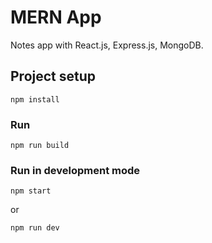 # MERN App

Notes app with React.js, Express.js, MongoDB.

## Project setup

```
npm install
```

### Run

```
npm run build
```

### Run in development mode

```
npm start
```

or

```
npm run dev
```
